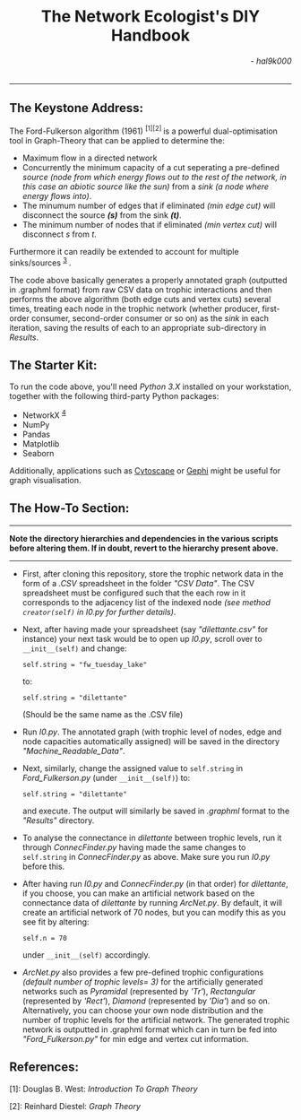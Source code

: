 #    <div style="text-align: center"> The Network Ecologist's DIY Handbook </div>
######  <div style="text-align: right"> - hal9k000 </div>
---
## The Keystone Address:

The Ford-Fulkerson algorithm (1961) <sup>[1][2] </sup> is a powerful dual-optimisation tool in Graph-Theory that can be applied to determine the:
* Maximum flow in a directed network
* Concurrently the minimum capacity of a cut seperating a pre-defined *source (node from which energy flows out to the rest of the network, in this case an abiotic source like the sun)* from a *sink (a node where energy flows into)*.
* The minumum number of edges that if eliminated *(min edge cut)* will disconnect the source ***(s)*** from the sink ***(t)***.
* The minimum number of nodes that if eliminated *(min vertex cut)* will disconnect *s* from *t*.

Furthermore it can readily be extended to account for multiple sinks/sources <sup>[3] </sup>.

The code above basically generates a properly annotated graph (outputted in .graphml format) from raw CSV data on trophic interactions and then performs the above algorithm (both edge cuts and vertex cuts) several times, treating each node in the trophic network (whether producer, first-order consumer, second-order consumer or so on) as the *sink* in each iteration, saving the results of each to an appropriate sub-directory in *Results*.

## The Starter Kit:

To run the code above, you'll need *Python 3.X* installed on your workstation, together with the following third-party Python packages:
* NetworkX <sup>[4] </sup>
* NumPy
* Pandas
* Matplotlib
* Seaborn

Additionally, applications such as [Cytoscape](https://cytoscape.org/ "Cytoscape") or [Gephi](https://gephi.org/ "Gephi") might be useful for graph visualisation.

## The How-To Section:

---

**Note the directory hierarchies and dependencies in the various scripts before altering them. If in doubt, revert to the hierarchy present above.**

----

* First, after cloning this repository, store the trophic network data in the form of a *.CSV* spreadsheet in the folder *"CSV Data"*. The CSV spreadsheet must be configured such that the each row in it corresponds to the adjacency list of the indexed node *(see method `creator(self)` in I0.py for further details)*.

* Next, after having made your spreadsheet (say  *"dilettante.csv"*  for instance) your next task would be to open up *I0.py*, scroll over to `__init__(self)` and change:

      self.string = "fw_tuesday_lake"

    to:

      self.string = "dilettante"

    (Should be the same name as the .CSV file)

* Run *I0.py*. The annotated graph (with trophic level of nodes, edge and node capacities automatically assigned) will be saved in the directory *"Machine_Readable_Data"*.

* Next, similarly, change the assigned value to `self.string` in *Ford_Fulkerson.py* (under `__init__(self)`) to:

      self.string = "dilettante"

  and execute. The output will similarly be saved in *.graphml* format to the *"Results"* directory.

* To analyse the connectance in *dilettante* between trophic levels, run it through *ConnecFinder.py* having made the same changes to `self.string` in *ConnecFinder.py* as above. Make sure you run *I0.py* before this.

* After having run *I0.py* and *ConnecFinder.py* (in that order) for *dilettante*, if you choose, you can make an artificial network based on the connectance data of *dilettante* by running *ArcNet.py*. By default, it will create an artificial network of 70 nodes, but you can modify this as you see fit by altering:

      self.n = 70

  under `__init__(self)` accordingly.

* *ArcNet.py* also provides a few pre-defined trophic configurations *(default number of trophic levels= 3)* for the artificially generated networks such as *Pyramidal* (represented by *'Tr'*), *Rectangular* (represented by *'Rect'*), *Diamond* (represented by *'Dia'*) and so on. Alternatively, you can choose your own node distribution and the number of trophic levels for the artificial network. The generated trophic network is outputted in .graphml format which can in turn be fed into *"Ford_Fulkerson.py"* for min edge and vertex cut information.

## References:

[1]: Douglas B. West: *Introduction To Graph Theory*

[2]: Reinhard Diestel: *Graph Theory*

[3]: https://www.cs.cmu.edu/~ckingsf/bioinfo-lectures/flowext.pdf "Carl Kingsford's slides on extensions to Ford-Fulkerson"

[4]: https://networkx.github.io/documentation/networkx-2.3/reference/introduction.html "NetworkX Introduction"
